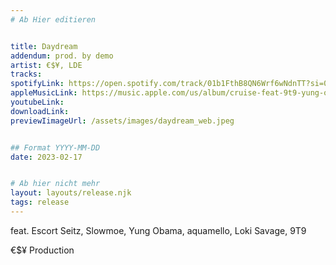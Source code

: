 ```yaml
---
# Ab Hier editieren


title: Daydream
addendum: prod. by demo
artist: €$¥, LDE
tracks:
spotifyLink: https://open.spotify.com/track/01b1FthB8QN6Wrf6wNdnTT?si=0670d6654b72401f
appleMusicLink: https://music.apple.com/us/album/cruise-feat-9t9-yung-obama-loki-savage-aquamello-slowmoe/1668920568?i=1668920571
youtubeLink: 
downloadLink: 
previewIimageUrl: /assets/images/daydream_web.jpeg


## Format YYYY-MM-DD
date: 2023-02-17


# Ab hier nicht mehr
layout: layouts/release.njk
tags: release
---
```


feat. Escort Seitz, Slowmoe, Yung Obama, aquamello, Loki Savage, 9T9

€$¥ Production
